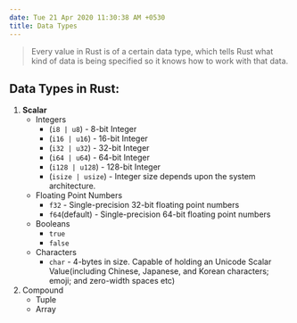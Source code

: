 ```yaml
---
date: Tue 21 Apr 2020 11:30:38 AM +0530
title: Data Types
---
```


> Every value in Rust is of a certain data type, which tells Rust what kind of data is being specified so it knows how to work with that data.

## Data Types in Rust:

1. **Scalar**
   - Integers
     - (`i8 | u8`) - 8-bit Integer
     - (`i16 | u16`) - 16-bit Integer
     - (`i32 | u32`) - 32-bit Integer
     - (`i64 | u64`) - 64-bit Integer
     - (`i128 | u128`) - 128-bit Integer
     - (`isize | usize`) - Integer size depends upon the system architecture.
   - Floating Point Numbers
     - `f32` - Single-precision 32-bit floating point numbers
     - `f64`(default) - Single-precision 64-bit floating point numbers
   - Booleans
     - `true`
     - `false`
   - Characters
     - `char` - 4-bytes in size. Capable of holding an Unicode Scalar Value(including Chinese, Japanese, and Korean characters; emoji; and zero-width spaces etc)
2. Compound
   - Tuple
   - Array
